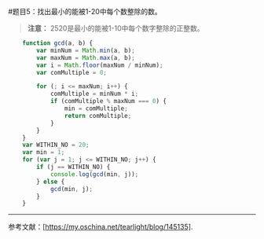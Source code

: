 #题目5：找出最小的能被1-20中每个数整除的数。
> **注意：** 2520是最小的能被1-10中每个数字整除的正整数。
```javascript
    function gcd(a, b) {
        var minNum = Math.min(a, b);
        var maxNum = Math.max(a, b);
        var i = Math.floor(maxNum / minNum);
        var comMultiple = 0;

        for (; i <= maxNum; i++) {
            comMultiple = minNum * i;
            if (comMultiple % maxNum === 0) {
                min = comMultiple;
                return comMultiple;
            }
        }
    }
    var WITHIN_NO = 20;
    var min = 1;
    for (var j = 1; j <= WITHIN_NO; j++) {
        if (j == WITHIN_NO) {
            console.log(gcd(min, j));
        } else {
            gcd(min, j);
        }
    }
```
---
参考文献：[https://my.oschina.net/tearlight/blog/145135].
    